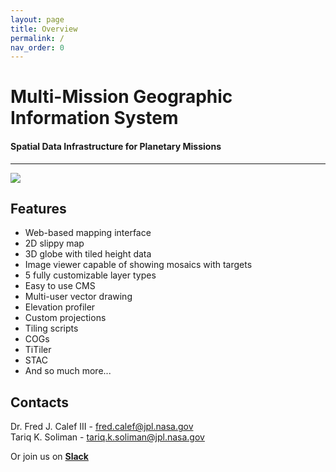 ```yaml
---
layout: page
title: Overview
permalink: /
nav_order: 0
---
```


# Multi-Mission Geographic Information System

#### Spatial Data Infrastructure for Planetary Missions

---

![](/MMGIS/assets/images/Full_Example.png)

## Features

- Web-based mapping interface
- 2D slippy map
- 3D globe with tiled height data
- Image viewer capable of showing mosaics with targets
- 5 fully customizable layer types
- Easy to use CMS
- Multi-user vector drawing
- Elevation profiler
- Custom projections
- Tiling scripts
- COGs
- TiTiler
- STAC
- And so much more...

## Contacts

Dr. Fred J. Calef III - fred.calef@jpl.nasa.gov  
Tariq K. Soliman - tariq.k.soliman@jpl.nasa.gov

Or join us on **[Slack](https://nasa-ammos.slack.com/archives/C076L0Q1P4H)**
